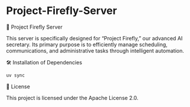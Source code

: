# Project-Firefly-Server

🚀 Project Firefly Server

This server is specifically designed for “Project Firefly,” our advanced AI secretary. Its primary purpose is to efficiently manage scheduling, communications, and administrative tasks through intelligent automation.


🛠️ Installation of Dependencies

``` bash
uv sync
```


📄 License

This project is licensed under the Apache License 2.0.
